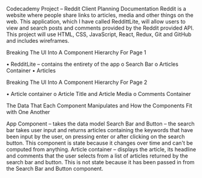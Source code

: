 Codecademy Project – Reddit Client
Planning Documentation
Reddit is a website where people share links to articles, media and other things on the web. This application, which I have called ReddittLite, will allow users to view and search posts and comments provided by the Reddit provided API. This project will use HTML, CSS, JavaScript, React, Redux, Git and GitHub and includes wireframes. 

Breaking The UI Into A Component Hierarchy For Page 1

 

•	RedditLite – contains the entirety of the app
o	Search Bar
o	Articles Container
•	Articles







Breaking The UI Into A Component Hierarchy For Page 2

 
•	Article container
o	Article Title and	Article Media
o	Comments Container

The Data That Each Component Manipulates and How the Components Fit with One Another

App Component – takes the data model
Search Bar and Button – the search bar takes user input and returns articles containing the keywords that have been input by the user, on pressing enter or after clicking on the search button. This component is state because it changes over time and can't be computed from anything. 
Article container – displays the article, its headline and comments that the user selects from a list of articles returned by the search bar and button. This is not state because it has been passed in from the Search Bar and Button component.
